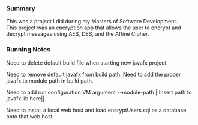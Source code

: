 ### Summary

This was a project I did during my Masters of Software Development.   
This project was an encryption app that allows the user to encrypt and decrypt messages using AES, DES, and the Affine Cipher.

### Running Notes

Need to delete default build file when starting new javafx project.

Need to remove default javafx from build path. Need to add the proper javafx to module path in build path.

Need to add run configuration VM argument --module-path ||Insert path to javafx lib here||

Need to install a local web host and load encryptUsers.sql as a database onto that web host.
